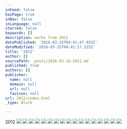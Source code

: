 ```yaml
---
inFeed: false
hasPage: true
inNav: false
inLanguage: null
starred: false
keywords: []
description: works from 2012
datePublished: '2016-03-25T04:41:47.933Z'
dateModified: '2016-03-25T04:41:17.325Z'
title: '2012'
author: []
sourcePath: _posts/2016-03-16-2012.md
published: true
authors: []
publisher:
  name: null
  domain: null
  url: null
  favicon: null
url: 2012/index.html
_type: Blurb

---
```

2012
![](https://the-grid-user-content.s3-us-west-2.amazonaws.com/983de719-d903-40f3-92bd-9b9d239ae485.jpg)
![](https://the-grid-user-content.s3-us-west-2.amazonaws.com/e9f34536-fa7e-49f8-bd69-1595d606b46a.jpg)
![](https://the-grid-user-content.s3-us-west-2.amazonaws.com/c532666e-6eb0-4602-8d2c-ec4acc86b3f7.jpg)
![](https://the-grid-user-content.s3-us-west-2.amazonaws.com/f0ea9348-20fe-4472-a2a0-398a5ca05c1b.jpg)
![](https://the-grid-user-content.s3-us-west-2.amazonaws.com/4e4a2250-8d70-4ae4-9785-f49d2c85aeec.jpg)
![](https://the-grid-user-content.s3-us-west-2.amazonaws.com/9dc3ab08-e002-4aff-bd8d-a3fe2665cbbb.jpg)
![](https://the-grid-user-content.s3-us-west-2.amazonaws.com/51ebe3ff-3a9b-4519-a0c7-c4d3138a5995.jpg)
![](https://the-grid-user-content.s3-us-west-2.amazonaws.com/1a90ef77-9fe8-4f21-93cc-bb2ddee4da23.jpg)
![](https://the-grid-user-content.s3-us-west-2.amazonaws.com/da31cf0a-3b7f-4219-b7de-97cdcc871b50.jpg)
![](https://the-grid-user-content.s3-us-west-2.amazonaws.com/adcda666-d428-4150-93df-e418e2f2f453.jpg)
![](https://the-grid-user-content.s3-us-west-2.amazonaws.com/5d177e4c-a505-411c-83d5-59c210528204.jpg)
![](https://the-grid-user-content.s3-us-west-2.amazonaws.com/ea0678ec-ca96-41c2-8805-2374464f4eeb.jpg)
![](https://the-grid-user-content.s3-us-west-2.amazonaws.com/c51e48cf-206f-4f0a-8c8a-8aad7c0e5970.jpg)
![](https://the-grid-user-content.s3-us-west-2.amazonaws.com/1d003d97-e496-48da-bcfc-6282df623ca8.jpg)
![](https://the-grid-user-content.s3-us-west-2.amazonaws.com/bae5cdd0-7b49-4ba0-af4a-72d26e9ccc98.jpg)
![](https://the-grid-user-content.s3-us-west-2.amazonaws.com/fd0a999e-cf81-4570-8fba-4314d34ed7d0.jpg)
![](https://the-grid-user-content.s3-us-west-2.amazonaws.com/1ba67c25-b805-46da-87d8-3cf3ddaba9ed.jpg)